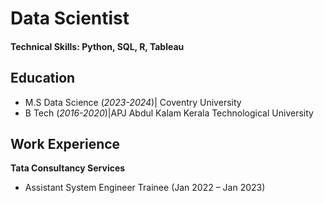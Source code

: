 # Data Scientist

#### Technical Skills: Python, SQL, R, Tableau

## Education					       		
- M.S Data Science (_2023-2024_)| Coventry University
- B Tech (_2016-2020_)|APJ Abdul Kalam Kerala Technological University

## Work Experience
**Tata Consultancy Services**
- Assistant System Engineer Trainee (Jan 2022 – Jan 2023)

